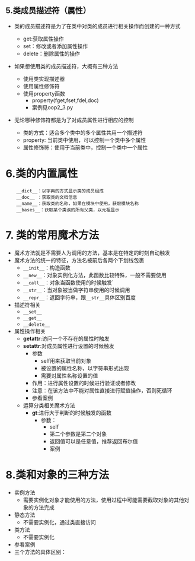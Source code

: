 ## 5.类成员描述符（属性）

- 类的成员描述符是为了在类中对类的成员进行相关操作而创建的一种方式
    - get:获取属性操作
    - set：修改或者添加属性操作
    - delete：删除属性的操作
- 如果想使用类的成员描述符，大概有三种方法
    - 使用类实现描述器
    - 使用属性修饰符
    - 使用property函数
        - property(fget,fset,fdel,doc)
        - 案例见oop2_3.py
        
- 无论哪种修饰符都是为了对成员属性进行相应的控制
    - 类的方式：适合多个类中的多个属性共用一个描述符
    - property: 当前类中使用，可以控制一个类中多个属性
    - 属性修饰符：使用于当前类中，控制一个类中一个属性
    
# 6.类的内置属性

        __dict__：以字典的方式显示类的成员组成
        __doc__ ：获取类的文档信息
        __name__：获取类的名称，如果在模块中使用，获取模块名称
        __bases__：获取某个类诶的所有父类，以元祖显示
        
# 7. 类的常用魔术方法
- 魔术方法就是不需要人为调用的方法，基本是在特定的时刻自动触发
- 魔术方法的统一的特征，方法名被前后各两个下划线包裹
    -   `__init__`：构造函数
    -    `__new__`：对象实例化方法，此函数比较特殊，一般不需要使用
    -    `__call__`：对象当函数使用的时候触发`
    -    `__str__`：当对象被当做字符串使用的时候调用
    -    `__repr__`：返回字符串，跟`__str__`具体区别百度
- 描述符相关
    -  `__set__`
    -  `__get__`
    -  `__delete__`
- 属性操作相关
    - __getattr__:访问一个不存在的属性时触发
    - __setattr__:对成员属性进行设置的时候触发
        - 参数
            - self用来获取当前对象
            - 被设置的属性名称，以字符串形式出现
            - 需要对属性名称设置的值
        - 作用：进行属性设置的时候进行验证或者修改
        - 注意：在该方法中不能对属性直接进行赋值操作，否则死循环
        - 参看案例
    - 运算分类相关魔术方法 
        - __gt__:进行大于判断的时候触发的函数
            - 参数：
                - self
                - 第二个参数是第二个对象
                - 返回值可以是任意值，推荐返回布尔值
                - 案例
                
# 8.类和对象的三种方法
- 实例方法
    - 需要实例化对象才能使用的方法，使用过程中可能需要截取对象的其他对象的方法完成
- 静态方法
    - 不需要实例化，通过类直接访问
- 类方法
    - 不需要实例化
- 参看案例
- 三个方法的具体区别：